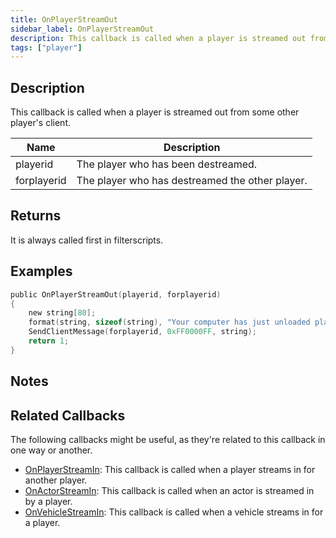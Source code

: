 ```yaml
---
title: OnPlayerStreamOut
sidebar_label: OnPlayerStreamOut
description: This callback is called when a player is streamed out from some other player's client.
tags: ["player"]
---
```


## Description

This callback is called when a player is streamed out from some other player's client.

| Name        | Description                                     |
| ----------- | ----------------------------------------------- |
| playerid    | The player who has been destreamed.             |
| forplayerid | The player who has destreamed the other player. |

## Returns

It is always called first in filterscripts.

## Examples

```c
public OnPlayerStreamOut(playerid, forplayerid)
{
    new string[80];
    format(string, sizeof(string), "Your computer has just unloaded player ID %d", playerid);
    SendClientMessage(forplayerid, 0xFF0000FF, string);
    return 1;
}
```

## Notes

<TipNPCCallbacks />

## Related Callbacks

The following callbacks might be useful, as they're related to this callback in one way or another. 

- [OnPlayerStreamIn](OnPlayerStreamIn): This callback is called when a player streams in for another player. 
- [OnActorStreamIn](OnPlayerStreamOut): This callback is called when an actor is streamed in by a player. 
- [OnVehicleStreamIn](OnPlayerStreamOut): This callback is called when a vehicle streams in for a player. 
